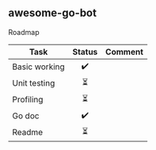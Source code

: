 ## awesome-go-bot

[](docs/demo.gif)

Roadmap

| Task          | Status | Comment |
| ------------- | :----: | ------- |
| Basic working |   ✔️    |         |
| Unit testing  |   ⏳    |         |
| Profiling     |   ⏳    |         |
| Go doc        |   ✔️    |         |
| Readme        |   ⏳    |         |

